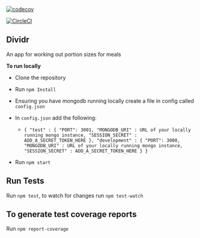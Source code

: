 [![codecov](https://codecov.io/gh/Ashenmaster/dividr/branch/develop/graph/badge.svg)](https://codecov.io/gh/Ashenmaster/dividr)

[![CircleCI](https://circleci.com/gh/Ashenmaster/dividr.svg?style=svg)](https://circleci.com/gh/Ashenmaster/dividr)

Dividr
---
An app for working out portion sizes for meals

**To run locally**

- Clone the repository
- Run `npm Install`
- Ensuring you have mongodb running locally create a file in config called `config.json`
- In `config.json` add the following:

	- `{
  "test" : {
    "PORT": 3001,
    "MONGODB_URI" : URL of your locally running mongo instance,
    "SESSION_SECRET" : ADD_A_SECRET_TOKEN_HERE
  },
  "development" : {
    "PORT": 3000,
    "MONGODB_URI" : URL of your locally running mongo instance,
    "SESSION_SECRET" : ADD_A_SECRET_TOKEN_HERE
  }
}`
- Run `npm start`

Run Tests
---
Run `npm test`, to watch for changes run `npm test-watch`

To generate test coverage reports
---
Run `npm report-coverage`
